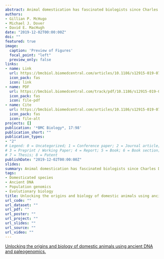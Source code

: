 ```yaml
---
abstract: Animal domestication has fascinated biologists since Charles Darwin first drew the parallel between evolution via natural selection and human-mediated breeding of livestock and companion animals. In this review we show how studies of ancient DNA from domestic animals and their wild progenitors and congeners have shed new light on the genetic origins of domesticates, and on the process of domestication itself. High-resolution paleogenomic data sets now provide unprecedented opportunities to explore the development of animal agriculture across the world. In addition, functional population genomics studies of domestic and wild animals can deliver comparative information useful for understanding recent human evolution.
authors:
- Gillian P. McHugo
- Michael J. Dover
- David E. MacHugh
date: "2019-12-02T00:00:00Z"
doi: ""
featured: true
image:
  caption: 'Preview of Figures'
  focal_point: "left"
  preview_only: false
links:
- name: Link
  url: https://bmcbiol.biomedcentral.com/articles/10.1186/s12915-019-0724-7
  icon_pack: fas
  icon: link
- name: PDF
  url: https://bmcbiol.biomedcentral.com/track/pdf/10.1186/s12915-019-0724-7
  icon_pack: fas
  icon: file-pdf
- name: Cite
  url: https://bmcbiol.biomedcentral.com/articles/10.1186/s12915-019-0724-7.ris
  icon_pack: fas
  icon: file-alt
projects: []
publication: '*BMC Biology*, 17:98'
publication_short: ""
publication_types:
- "2"
# Legend: 0 = Uncategorized; 1 = Conference paper; 2 = Journal article;
# 3 = Preprint / Working Paper; 4 = Report; 5 = Book; 6 = Book section;
# 7 = Thesis; 8 = Patent
publishDate: "2019-12-02T00:00:00Z"
slides: 
summary: Animal domestication has fascinated biologists since Charles Darwin first drew the parallel...
tags:
- Domesticated species
- Ancient DNA
- Population genomics
- Evolutionary biology
title: Unlocking the origins and biology of domestic animals using ancient DNA and paleogenomics
url_code: ""
url_dataset: ""
url_pdf: ""
url_poster: ""
url_project: ""
url_slides: ""
url_source: ""
url_video: ""
---
```


<script type="text/javascript" src="//cdn.plu.mx/widget-popup.js"></script>
<a href="https://plu.mx/plum/a/?doi=10.1186%2Fs12915-019-0724-7" data-popup="right" data-size="medium" class="plumx-plum-print-popup" data-site="plum" data-hide-when-empty="true">Unlocking the origins and biology of domestic animals using ancient DNA and paleogenomics.</a>
<span class="__dimensions_badge_embed__" data-id="pub.1123061546" data-hide-zero-citations="true" data-legend="hover-right" data-style="small_circle"></span><script async src="https://badge.dimensions.ai/badge.js" charset="utf-8"></script>
<script type="text/javascript" src="https://d1bxh8uas1mnw7.cloudfront.net/assets/embed.js"></script><div data-badge-popover="right" class="altmetric-embed" data-badge-type="donut" data-altmetric-id="71813462" />